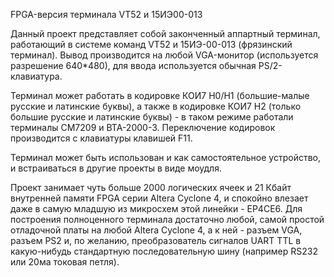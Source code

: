 FPGA-версия терминала VT52 и 15ИЭ00-013

Данный проект представляет собой законченный аппартный терминал, работающий в системе команд VT52
и 15ИЭ-00-013 (фрязинский терминал). Вывод производится на любой VGA-монитор (используется разрешение 640*480),
для ввода используется обычная PS/2-клавиатура.

Терминал может работать в кодировке КОИ7 Н0/Н1 (большие-малые русские и латинские буквы), а также в кодировке КОИ7 Н2 (только 
большие русские и латинские буквы) - в таком режиме работали терминалы СМ7209 и ВТА-2000-3. 
Переключение кодировок производится с клавиатуры клавишей F11.

Терминал может быть использован и как самостоятельное устройство, и встраиваться в другие проекты в виде моудля.

Проект занимает чуть больше 2000 логических ячеек и 21 Кбайт внутренней памяти FPGA серии Altera Cyclone 4, 
и спокойно влезает даже в самую младшую из микросхем этой линейки - EP4CE6. Для построения полноценного терминала достаточно
любой, самой простой отладочной платы на любой Altera Cyclone 4, а к ней - разъем VGA, разъем PS2 и, по желанию, преобразователь
сигналов UART TTL в какую-нибудь стандартную последовательную шину (например RS232 или 20ма токовая петля).
